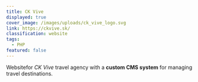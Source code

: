 ```yaml
---
title: CK Vive
displayed: true
cover_image: /images/uploads/ck_vive_logo.svg
link: https://ckvive.sk/
classification: website
tags:
  - PHP
featured: false
---
```

Websitefor *CK Vive* travel agency with a **custom CMS system** for
managing travel destinations.
